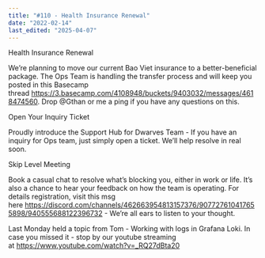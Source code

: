 ```yaml
---
title: "#110 - Health Insurance Renewal"
date: "2022-02-14"
last_edited: "2025-04-07"
---
```

Health Insurance Renewal

We’re planning to move our current Bao Viet insurance to a better-beneficial package. The Ops Team is handling the transfer process and will keep you posted in this Basecamp thread <https://3.basecamp.com/4108948/buckets/9403032/messages/4618474560>. Drop @Gthan or me a ping if you have any questions on this.

Open Your Inquiry Ticket

Proudly introduce the Support Hub for Dwarves Team - If you have an inquiry for Ops team, just simply open a ticket. We’ll help resolve in real soon.

Skip Level Meeting

Book a casual chat to resolve what’s blocking you, either in work or life. It’s also a chance to hear your feedback on how the team is operating. For details registration, visit this msg here <https://discord.com/channels/462663954813157376/907727610417655898/940555688122396732> - We’re all ears to listen to your thought.

Last Monday held a topic from Tom - Working with logs in Grafana Loki. In case you missed it - stop by our youtube streaming at <https://www.youtube.com/watch?v=_RQ27dBta20>
